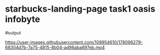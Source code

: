 # starbucks-landing-page task1 oasis infobyte
#output

https://user-images.githubusercontent.com/108954610/178096279-68304d7b-7a75-4815-8b04-ad98aba897eb.mp4

